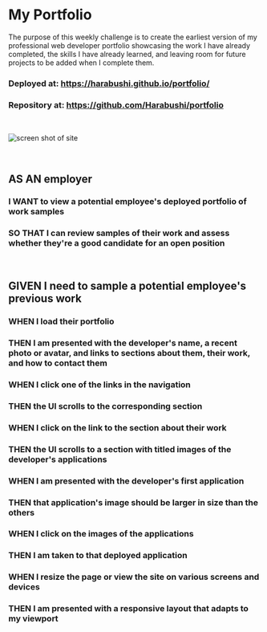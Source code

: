 # My Portfolio
The purpose of this weekly challenge is to create the earliest version of my professional web developer portfolio showcasing the work I have already completed, the skills I have already learned, and leaving room for future projects to be added when I complete them.

### Deployed at: https://harabushi.github.io/portfolio/
### Repository at: https://github.com/Harabushi/portfolio

<br />

![screen shot of site](#)

<br />

## AS AN employer
### I WANT to view a potential employee's deployed portfolio of work samples
### SO THAT I can review samples of their work and assess whether they're a good candidate for an open position

<br />

## GIVEN I need to sample a potential employee's previous work
### WHEN I load their portfolio
### THEN I am presented with the developer's name, a recent photo or avatar, and links to sections about them, their work, and how to contact them
### WHEN I click one of the links in the navigation
### THEN the UI scrolls to the corresponding section
### WHEN I click on the link to the section about their work
### THEN the UI scrolls to a section with titled images of the developer's applications
### WHEN I am presented with the developer's first application
### THEN that application's image should be larger in size than the others
### WHEN I click on the images of the applications
### THEN I am taken to that deployed application
### WHEN I resize the page or view the site on various screens and devices
### THEN I am presented with a responsive layout that adapts to my viewport